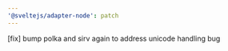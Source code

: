 ```yaml
---
'@sveltejs/adapter-node': patch
---
```


[fix] bump polka and sirv again to address unicode handling bug
